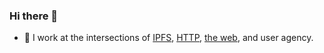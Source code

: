 ### Hi there 👋

- 🔭 I work at the intersections of [IPFS](https://ipfs.tech), [HTTP](https://specs.ipfs.tech/http-gateways/), [the web](https://github.com/ipfs/in-web-browsers#readme), and user agency.

<!--
**lidel/lidel** is a ✨ _special_ ✨ repository because its `README.md` (this file) appears on your GitHub profile.

Here are some ideas to get you started:

- 🔭 I’m currently working on ...
- 🌱 I’m currently learning ...
- 👯 I’m looking to collaborate on ...
- 🤔 I’m looking for help with ...
- 💬 Ask me about ...
- 📫 How to reach me: ...
- 😄 Pronouns: ...
- ⚡ Fun fact: ...
-->
